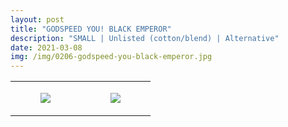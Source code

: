 ```yaml
---
layout: post
title: "GODSPEED YOU! BLACK EMPEROR"
description: "SMALL | Unlisted (cotton/blend) | Alternative"
date: 2021-03-08
img: /img/0206-godspeed-you-black-emperor.jpg
---
```




<table style="width:100%;"><tr><td style="vertical-align:top;">
      <figure class="tmblr-full" data-orig-height="2048" data-orig-width="1365" data-orig-src="https://concertshirts.netlify.app/shirts/0206/0206-01.jpg"><img src="https://64.media.tumblr.com/cf59fd9790445fecb1258e6013980eea/0a30d8c35be31bc3-ef/s540x810/64e4b29a8be9c4bf4a18ff2d8aa20bc6bcc0f492.jpg" data-orig-height="2048" data-orig-width="1365" data-orig-src="https://concertshirts.netlify.app/shirts/0206/0206-01.jpg"/></figure></td>
    <td style="vertical-align:top;">
      <figure class="tmblr-full" data-orig-height="2048" data-orig-width="1365" data-orig-src="https://concertshirts.netlify.app/shirts/0206/0206-02.jpg"><img src="https://64.media.tumblr.com/348de919ead5c9fdd1848ff32383ed66/0a30d8c35be31bc3-6a/s540x810/8a8b1aedbf14869c1be0686dcc2fc3b763146b27.jpg" data-orig-height="2048" data-orig-width="1365" data-orig-src="https://concertshirts.netlify.app/shirts/0206/0206-02.jpg"/></figure></td>
  </tr></table>
